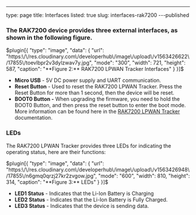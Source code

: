 ---
type: page
title: Interfaces
listed: true
slug: interfaces-rak7200
---published

### The RAK7200 device provides three external interfaces, as shown in the following figure.

$plugin[{
    "type": "image",
    "data": {
        "url": "https:\/\/res.cloudinary.com\/developerhub\/image\/upload\/v1563426622\/17855\/toevlbpr2v3dylzwav7y.jpg",
        "mode": "300",
        "width": 721,
        "height": 587,
        "caption": "**Figure 2:** RAK7200 LPWAN Tracker Interfaces"
    }
}]$

- **Micro USB** - 5V DC power supply and UART communication.
- **Reset Button** - Used to reset the RAK7200 LPWAN Tracker. Press the Reset Button for more than 1 second, then the device will be reset.
- **BOOT0 Button -** When upgrading the firmware, you need to hold the BOOT0 Button, and then press the reset button to enter the boot mode. More information can be found here in the [RAK7200 LPWAN Tracker](https://doc.rakwireless.com/rak7200-lora---tracker) documentation.

### LEDs

The  RAK7200 LPWAN Tracker provides three LEDs for indicating the operating status, here are their functions:

$plugin[{
    "type": "image",
    "data": {
        "url": "https:\/\/res.cloudinary.com\/developerhub\/image\/upload\/v1563426948\/17855\/n6gmq0qrzj27kr2zvgow.jpg",
        "mode": "600",
        "width": 810,
        "height": 314,
        "caption": "**Figure 3:** LEDs"
    }
}]$

- **LED1 Status** - Indicates that the Li-Ion Battery is Charging
- **LED2 Status** - Indicates that the Li-Ion Battery is Fully Charged.
- **LED3 Status** - Indicates that the device is sending data.

